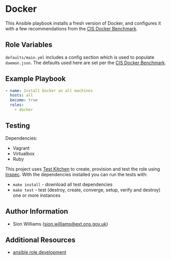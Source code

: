 Docker
=========

This Ansible playbook installs a fresh version of Docker, and configures it with a few recommendations from the [CIS Docker Benchmark][cis].

Role Variables
--------------

`defaults/main.yml` includes a config section which is used to populate `daemon.json`. The defaults used here are set per the [CIS Docker Benchmark][cis].

Example Playbook
----------------

``` yaml
- name: Install Docker on all machines
  hosts: all
  become: true
  roles:
    - docker
```

Testing
-------

Dependencies:

* Vagrant
* Virtualbox
* Ruby

This project uses [Test Kitchen][tk] to create, provision and test the role using [Inspec][is]. With the dependencies installed you can run the tests with:

* `make install` - download all test dependencies
* `make test` - test (destroy, create, converge, setup, verify and destroy) one or more instances

Author Information
------------------

* Sion Williams (sion.williams@ext.ons.gov.uk)

Additional Resources
--------------------

* [ansible role development](https://blog.superk.org/home/ansible-role-development)


[tk]: https://kitchen.ci/
[is]: https://www.inspec.io/
[cis]: https://www.cisecurity.org/benchmark/docker/
